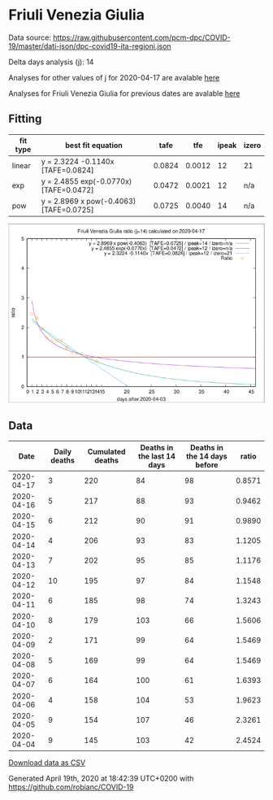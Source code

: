 # Friuli Venezia Giulia

Data source: https://raw.githubusercontent.com/pcm-dpc/COVID-19/master/dati-json/dpc-covid19-ita-regioni.json

Delta days analysis (j): 14

Analyses for other values of j for 2020-04-17 are avalable [here](../2020-04-17/README.md)

Analyses for Friuli Venezia Giulia for previous dates are avalable [here](../README.md)

## Fitting 
|fit type|best fit equation|tafe|tfe|ipeak|izero|
|-------|-----|--------|------|---|---|
|linear|y = 2.3224 -0.1140x  [TAFE=0.0824]|0.0824|0.0012|12|21|
|exp|y = 2.4855 exp(-0.0770x)  [TAFE=0.0472]|0.0472|0.0021|12|n/a|
|pow|y = 2.8969 x pow(-0.4063)  [TAFE=0.0725]|0.0725|0.0040|14|n/a|

![Plot](COVID-19_friuli_venezia_giulia_j14_2020-04-17.png)

## Data
|Date|Daily deaths|Cumulated deaths|Deaths in the last 14 days|Deaths in the 14 days before|ratio|
|----|----------|-----------|-------|--------------------|-----|
|2020-04-17|3|220|84|98|0.8571|
|2020-04-16|5|217|88|93|0.9462|
|2020-04-15|6|212|90|91|0.9890|
|2020-04-14|4|206|93|83|1.1205|
|2020-04-13|7|202|95|85|1.1176|
|2020-04-12|10|195|97|84|1.1548|
|2020-04-11|6|185|98|74|1.3243|
|2020-04-10|8|179|103|66|1.5606|
|2020-04-09|2|171|99|64|1.5469|
|2020-04-08|5|169|99|64|1.5469|
|2020-04-07|6|164|100|61|1.6393|
|2020-04-06|4|158|104|53|1.9623|
|2020-04-05|9|154|107|46|2.3261|
|2020-04-04|9|145|103|42|2.4524|

[Download data as CSV](COVID-19_friuli_venezia_giulia_j14_2020-04-17.csv)

Generated April 19th, 2020 at 18:42:39 UTC+0200 with https://github.com/robianc/COVID-19
